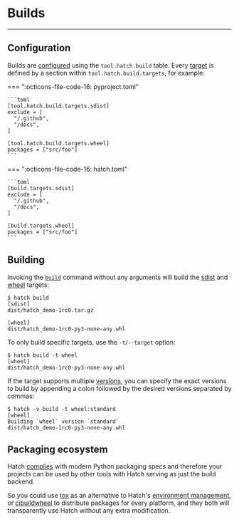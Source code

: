 # Builds

-----

## Configuration

Builds are [configured](config/build.md) using the `tool.hatch.build` table. Every [target](config/build.md#build-targets) is defined by a section within `tool.hatch.build.targets`, for example:

=== ":octicons-file-code-16: pyproject.toml"

    ```toml
    [tool.hatch.build.targets.sdist]
    exclude = [
      "/.github",
      "/docs",
    ]

    [tool.hatch.build.targets.wheel]
    packages = ["src/foo"]
    ```

=== ":octicons-file-code-16: hatch.toml"

    ```toml
    [build.targets.sdist]
    exclude = [
      "/.github",
      "/docs",
    ]

    [build.targets.wheel]
    packages = ["src/foo"]
    ```

## Building

Invoking the [`build`](cli/reference.md#hatch-build) command without any arguments will build the [sdist](plugins/builder/sdist.md) and [wheel](plugins/builder/wheel.md) targets:

```console
$ hatch build
[sdist]
dist/hatch_demo-1rc0.tar.gz

[wheel]
dist/hatch_demo-1rc0-py3-none-any.whl
```

To only build specific targets, use the `-t`/`--target` option:

```console
$ hatch build -t wheel
[wheel]
dist/hatch_demo-1rc0-py3-none-any.whl
```

If the target supports multiple [versions](config/build.md#versions), you can specify the exact versions to build by appending a colon followed by the desired versions separated by commas:

```console
$ hatch -v build -t wheel:standard
[wheel]
Building `wheel` version `standard`
dist/hatch_demo-1rc0-py3-none-any.whl
```

## Packaging ecosystem

Hatch [complies](config/build.md#build-system) with modern Python packaging specs and therefore your projects can be used by other tools with Hatch serving as just the build backend.

So you could use [tox](https://github.com/tox-dev/tox) as an alternative to Hatch's [environment management](environment.md), or [cibuildwheel](https://github.com/pypa/cibuildwheel) to distribute packages for every platform, and they both will transparently use Hatch without any extra modification.
